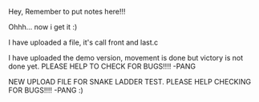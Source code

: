 Hey, Remember to put notes here!!!

Ohhh... now i get it :)

I have uploaded a file, it's call front and last.c

I have uploaded the demo version, movement is done but victory is not done yet. PLEASE HELP TO CHECK FOR BUGS!!!! -PANG

NEW UPLOAD FILE FOR SNAKE LADDER TEST. PLEASE HELP CHECKING FOR BUGS!!!! -PANG :)
